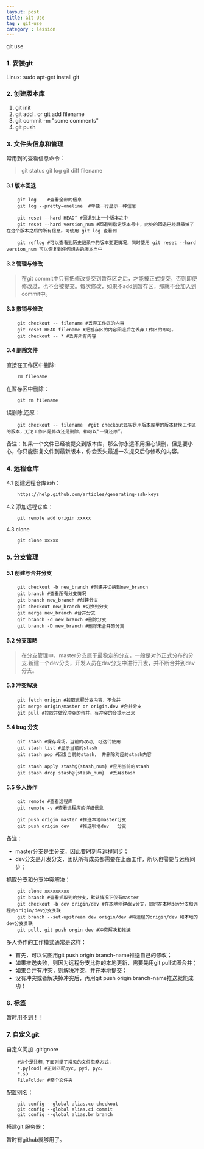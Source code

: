 ```yaml
---
layout: post
title: Git-Use
tag : git-use
category : lession
---
```


git use 

### 1. 安装git

Linux: sudo apt-get install git

### 2. 创建版本库

1. git init
2. git add . or git add filename
3. git commit -m "some comments"
4. git push

### 3. 文件头信息和管理

常用到的查看信息命令：

> git status
> git log
> git diff filename

#### 3.1 版本回退

```
    git log    #查看全部的信息
    git log --pretty=oneline  #单独一行显示一种信息

    git reset --hard HEAD^ #回退到上一个版本之中
    git reset --hard version_num #回退到指定版本号中，此处的回退已经屏蔽掉了在这个版本之后的所有信息。可使用 git log 查看到

    git reflog #可以查看到历史记录中的版本变更情况，同时使用 git reset --hard version_num 可以恢复到任何想去的版本当中
```

#### 3.2 管理与修改

> 在git commit中只有把修改提交到暂存区之后，才能被正式提交，否则即便修改过，也不会被提交。每次修改，如果不add到暂存区，那就不会加入到commit中。

####  3.3 撤销与修改

```
    git checkout -- filename #丢弃工作区的内容
    git reset HEAD filename #把暂存区的内容回退后在丢弃工作区的即可。
    git checkout -- * #丢弃所有内容
```

#### 3.4 删除文件

直接在工作区中删除:

```
    rm filename
```

在暂存区中删除：

```
    git rm filename
```

误删除,还原：

```
    git checkout -- filename  #git checkout其实是用版本库里的版本替换工作区的版本，无论工作区是修改还是删除，都可以“一键还原”。
```

备注：如果一个文件已经被提交到版本库，那么你永远不用担心误删，但是要小心，你只能恢复文件到最新版本，你会丢失最近一次提交后你修改的内容。

### 4. 远程仓库
4.1 创建远程仓库ssh：

```
    https://help.github.com/articles/generating-ssh-keys
```

4.2 添加远程仓库：
```
    git remote add origin xxxxx
```
4.3 clone
```
    git clone xxxxx
```

### 5. 分支管理

#### 5.1 创建与合并分支

```
    git checkout -b new_branch #创建并切换到new_branch
    git branch #查看所有分支情况
    git branch new_branch #创建分支
    git checkout new_branch #切换到分支
    git merge new_branch #合并分支
    git branch -d new_branch #删除分支
    git branch -D new_branch #删除未合并的分支
```

#### 5.2 分支策略

>在分支管理中，master分支属于最稳定的分支，一般是对外正式分布的分支.新建一个dev分支，开发人员在dev分支中进行开发，并不断合并到dev分支。

#### 5.3 冲突解决
```
    git fetch origin #拉取远程分支内容，不合并
    git merge origin/master or origin.dev #合并分支
    git pull #拉取并做没冲突的合并，有冲突的会提示出来
```

#### 5.4 bug 分支

```
    git stash #保存现场，当前的改动, 可迭代使用
    git stash list #显示当前的stash
    git stash pop #回复当前的stash， 并删除对应的stash内容

    git stash apply stash@{stash_num} #应用当前的stash
    git stash drop stash@{stash_num}  #丢弃stash
```

#### 5.5 多人协作

```
    git remote #查看远程库
    git remote -v #查看远程库的详细信息

    git push origin master #推送本地master分支
    git push origin dev    #推送呗地dev   分支
```

备注：

* master分支是主分支，因此要时刻与远程同步；
* dev分支是开发分支，团队所有成员都需要在上面工作，所以也需要与远程同步；

抓取分支和分支冲突解决：

```
    git clone xxxxxxxxx
    git branch #查看抓取到的分支，默认情况下仅有master
    git checkout -b dev origin/dev #在本地创建dev分支，同时在本地dev分支和远程的origin/dev分支关联
    git branch --set-upstream dev origin/dev #将远程的origin/dev 和本地的dev分支关联
    git pull, git push orgin dev #冲突解决和推送
```

多人协作的工作模式通常是这样：

* 首先，可以试图用git push origin branch-name推送自己的修改；
* 如果推送失败，则因为远程分支比你的本地更新，需要先用git pull试图合并；
* 如果合并有冲突，则解决冲突，并在本地提交；
* 没有冲突或者解决掉冲突后，再用git push origin branch-name推送就能成功！

### 6. 标签

暂时用不到！！

### 7. 自定义git

自定义问加 .gitignore

```
    #这个是注释,下面列举了常见的文件忽略方式：
    *.py[cod] #正则匹配pyc, pyd, pyo。
    *.so
    FileFolder #整个文件夹
```

配置别名：
```
    git config --global alias.co checkout
    git config --global alias.ci commit
    git config --global alias.br branch
```

搭建git 服务器：

暂时有github就够用了。









